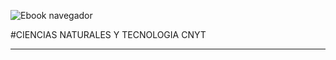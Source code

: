 ![Ebook navegador](https://upload.wikimedia.org/wikipedia/commons/2/2f/Escuela_Colombiana_de_Ingenier%C3%ADa_2.jpg)


#CIENCIAS NATURALES Y TECNOLOGIA CNYT
___

